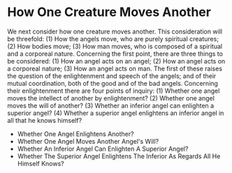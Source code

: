 # How One Creature Moves Another

We next consider how one creature moves another. This consideration will be threefold: (1) How the angels move, who are purely spiritual creatures; (2) How bodies move; (3) How man moves, who is composed of a spiritual and a corporeal nature.  Concerning the first point, there are three things to be considered: (1) How an angel acts on an angel; (2) How an angel acts on a corporeal nature; (3) How an angel acts on man.  The first of these raises the question of the enlightenment and speech of the angels; and of their mutual coordination, both of the good and of the bad angels.  Concerning their enlightenment there are four points of inquiry:
(1) Whether one angel moves the intellect of another by enlightenment?
(2) Whether one angel moves the will of another?
(3) Whether an inferior angel can enlighten a superior angel?
(4) Whether a superior angel enlightens an inferior angel in all that he knows himself?

* Whether One Angel Enlightens Another?
* Whether One Angel Moves Another Angel's Will?
* Whether An Inferior Angel Can Enlighten A Superior Angel?
* Whether The Superior Angel Enlightens The Inferior As Regards All He Himself Knows?